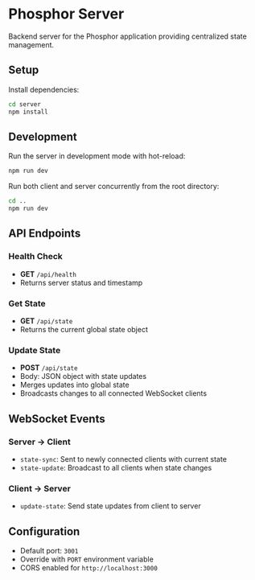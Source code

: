 # Phosphor Server

Backend server for the Phosphor application providing centralized state management.

## Setup

Install dependencies:

```bash
cd server
npm install
```

## Development

Run the server in development mode with hot-reload:

```bash
npm run dev
```

Run both client and server concurrently from the root directory:

```bash
cd ..
npm run dev
```

## API Endpoints

### Health Check
- **GET** `/api/health`
- Returns server status and timestamp

### Get State
- **GET** `/api/state`
- Returns the current global state object

### Update State
- **POST** `/api/state`
- Body: JSON object with state updates
- Merges updates into global state
- Broadcasts changes to all connected WebSocket clients

## WebSocket Events

### Server → Client

- `state-sync`: Sent to newly connected clients with current state
- `state-update`: Broadcast to all clients when state changes

### Client → Server

- `update-state`: Send state updates from client to server

## Configuration

- Default port: `3001`
- Override with `PORT` environment variable
- CORS enabled for `http://localhost:3000`
